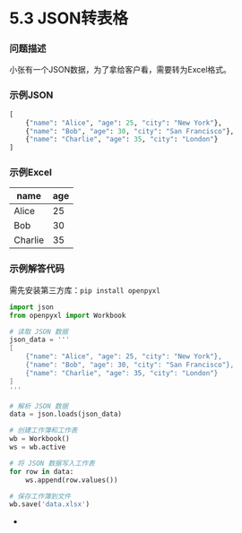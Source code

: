 # 5.3 JSON转表格

### 问题描述

小张有一个JSON数据，为了拿给客户看，需要转为Excel格式。

### 示例JSON

```python
[
	{"name": "Alice", "age": 25, "city": "New York"},
	{"name": "Bob", "age": 30, "city": "San Francisco"},
	{"name": "Charlie", "age": 35, "city": "London"}
]
```

### 示例Excel

| name | age |
| --- | --- |
| Alice | 25 |
| Bob | 30 |
| Charlie | 35 |

### 示例解答代码

需先安装第三方库：`pip install openpyxl`

```python
import json
from openpyxl import Workbook

# 读取 JSON 数据
json_data = '''
[
    {"name": "Alice", "age": 25, "city": "New York"},
    {"name": "Bob", "age": 30, "city": "San Francisco"},
    {"name": "Charlie", "age": 35, "city": "London"}
]
'''

# 解析 JSON 数据
data = json.loads(json_data)

# 创建工作簿和工作表
wb = Workbook()
ws = wb.active

# 将 JSON 数据写入工作表
for row in data:
    ws.append(row.values())

# 保存工作簿到文件
wb.save('data.xlsx')
```

-